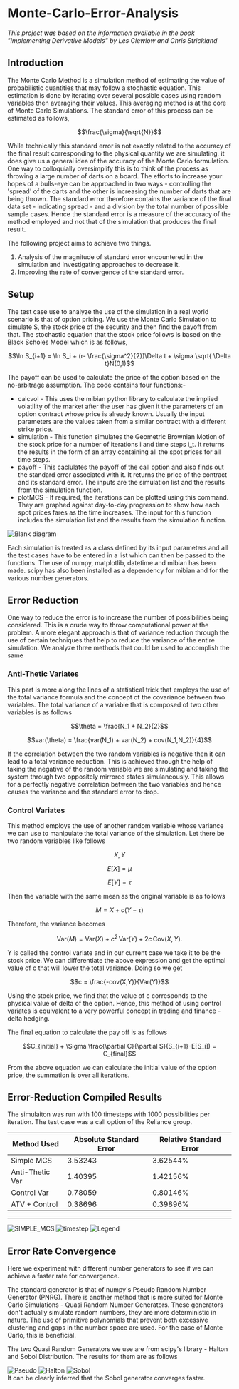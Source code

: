 # Monte-Carlo-Error-Analysis
_This project was based on the information available in the book "Implementing Derivative Models" by Les Clewlow and Chris Strickland_
## Introduction
The Monte Carlo Method is a simulation method of estimating the value of probabilistic quantities that may follow a stochastic equation. This estimation is done by iterating over several possible cases using random variables then averaging their values. This averaging method is at the core of Monte Carlo Simulations. The standard error of this process can be estimated as follows,

```math
\frac{\sigma}{\sqrt{N}}
```
While technically this standard error is not exactly related to the accuracy of the final result corresponding to the physical quantity we are simulating, it does give us a general idea of the accuracy of the Monte Carlo formulation. One way to colloquially oversimplify this is to think of the process as throwing a large number of darts on a board. The efforts to increase your hopes of a bulls-eye can be approached in two ways - controlling the 'spread' of the darts and the other is increasing the number of darts that are being thrown. The standard error therefore contains the variance of the final data set - indicating spread - and a division by the total number of possible sample cases. Hence the standard error is a measure of the accuracy of the method employed and not that of the simulation that produces the final result.

The following project aims to achieve two things.

1. Analysis of the magnitude of standard error encountered in the simulation and investigating approaches to decrease it.
2. Improving the rate of convergence of the standard error.

## Setup

The test case use to analyze the use of the simulation in a real world scenario is that of option pricing. We use the Monte Carlo Simulation to simulate S, the stock price of the security and then find the payoff from that. The stochastic equation that the stock price follows is based on the Black Scholes Model which is as follows,
```math
\ln S_{i+1} = \ln S_i + (r- \frac{\sigma^2}{2})\Delta t + \sigma \sqrt{ \Delta t}N(0,1)
```

The payoff can be used to calculate the price of the option based on the no-arbitrage assumption. The code contains four functions:-

* calcvol - This uses the mibian python library to calculate the implied volatility of the market after the user has given it the parameters of an option contract whose price is already known. Usually the input parameters are the values taken from a similar contract with a different strike price.
* simulation - This function simulates the Geometric Brownian Motion of the stock price for a number of iterations i and time steps i_t. It returns the results in the form of an array containing all the spot prices for all time steps.
* payoff - This caclulates the payoff of the call option and also finds out the standard error associated with it. It returns the price of the contract and its standard error. The inputs are the simulation list and the results from the simulation function.
* plotMCS - If required, the iterations can be plotted using this command. They are graphed against day-to-day progression to show how each spot prices fares as the time increases. The input for this function includes the simulation list and the results from the simulation function. 


![Blank diagram](https://github.com/areenraj/Monte-Carlo-Error-Analysis/assets/80944803/2cfd075b-7fa4-4663-91e4-4f5815f9f5f5)

Each simulation is treated as a class defined by its input parameters and all the test cases have to be entered in a list which can then be passed to the functions. The use of numpy, matplotlib, datetime and mibian has been made. scipy has also been installed as a dependency for mibian and for the various number generators. 

## Error Reduction

One way to reduce the error is to increase the number of possibilities being considered. This is a crude way to throw computational power at the problem. A more elegant approach is that of variance reduction through the use of certain techniques that help to reduce the variance of the entire simulation. We analyze three methods that could be used to accomplish the same

### Anti-Thetic Variates
This part is more along the lines of a statistical trick that employs the use of the total variance formula and the concept of the covariance between two variables. The total variance of a variable that is composed of two other variables is as follows
```math
\theta = \frac{N_1 + N_2}{2}
```
```math
var(\theta) = \frac{var(N_1) + var(N_2) + cov(N_1,N_2)}{4}
```
If the correlation between the two random variables is negative then it can lead to a total variance reduction. This is achieved through the help of taking the negative of the random variable we are simulating and taking the system through two oppositely mirrored states simulaneously. This allows for a perfectly negative correlation between the two variables and hence causes the variance and the standard error to drop. 

### Control Variates
This method employs the use of another random variable whose variance we can use to manipulate the total variance of the simulation. Let there be two random variables like follows
```math
X,Y
```
```math
E[X] = \mu
```
```math
E[Y] = \tau
```
Then the variable with the same mean as the original variable is as follows
```math
M = X + c(Y- \tau)
```
Therefore, the variance becomes 
```math
{\displaystyle {\textrm {Var}}(M)={\textrm {Var}}\left(X\right)+c^{2}\,{\textrm {Var}}\left(Y\right)+2c\,{\textrm {Cov}}\left(X,Y\right).}
```
Y is called the control variate and in our current case we take it to be the stock price. We can differentiate the above expression and get the optimal value of c that will lower the total variance. Doing so we get
```math
c = \frac{-cov(X,Y)}{Var(Y)}
```
Using the stock price, we find that the value of c corresponds to the physical value of delta of the option. Hence, this method of using control variates is equivalent to a very powerful concept in trading and finance - delta hedging. 

The final equation to calculate the pay off is as follows
```math
C_{initial} + \Sigma \frac{\partial C}{\partial S}(S_{i+1}-E[S_i]) = C_{final}
```
From the above equation we can calculate the initial value of the option price, the summation is over all iterations. 

## Error-Reduction Compiled Results

The simulaiton was run with 100 timesteps with 1000 possibilities per iteration. The test case was a call option of the Reliance group. 

|  Method Used  |Absolute Standard Error  |Relative Standard Error  |
|---------------|-------------------------|-------------------------|
|Simple MCS     |         3.53243         |         3.62544%        |       
|Anti-Thetic Var|         1.40395         |         1.42156%        |
|Control Var    |         0.78059         |         0.80146%        |
|ATV + Control  |         0.38696         |         0.39896%        |
____________________________________________________________________

![SIMPLE_MCS](https://github.com/areenraj/Monte-Carlo-Error-Analysis/assets/80944803/21899bb7-8abd-437a-a9d6-90675834e722)
![timestep](https://github.com/areenraj/Monte-Carlo-Error-Analysis/assets/80944803/e361b3fc-bb69-411d-a7a2-a99c9808fedf)
![Legend](https://github.com/areenraj/Monte-Carlo-Error-Analysis/assets/80944803/f74a1de2-d4d7-41d9-9ec7-b6118cc5185b)

## Error Rate Convergence

Here we experiment with different number generators to see if we can achieve a faster rate for convergence.

The standard generator is that of numpy's Pseudo Random Number Generator (PNRG). There is another method that is more suited for Monte Carlo Simulations - Quasi Random Number Generators. These generators don't actually simulate random numbers, they are more deterministic in nature. The use of primitive polynomials that prevent both excessive clustering and gaps in the number space are used. For the case of Monte Carlo, this is beneficial. 

The two Quasi Random Generators we use are from scipy's library - Halton and Sobol Distribution. The results for them are as follows

![Pseudo](https://github.com/areenraj/Monte-Carlo-Error-Analysis/assets/80944803/e9bb3dd3-e6d5-44af-9fef-8cfd2cb65c8d)
![Halton](https://github.com/areenraj/Monte-Carlo-Error-Analysis/assets/80944803/5be27db0-12de-41cd-b11a-2ea78b0e50b7)
![Sobol](https://github.com/areenraj/Monte-Carlo-Error-Analysis/assets/80944803/e3a653cd-47c1-46ea-910d-182ee4240454)
</br>
It can be clearly inferred that the Sobol generator converges faster. 
